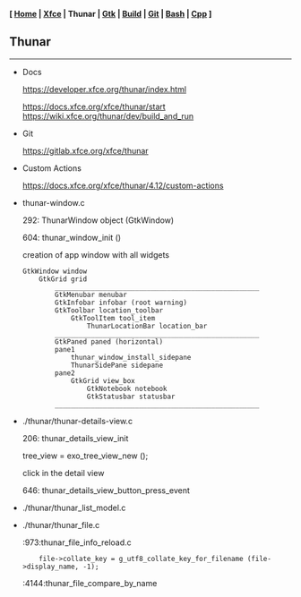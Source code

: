 **[ [Home](00-Home.html) | [Xfce](01-Xfce.html) | Thunar | [Gtk](03-Gtk.html) | [Build](04-Build.html) | [Git](05-Git.html) | [Bash](06-Bash.html) | [Cpp](07-Cpp.html) ]**

## Thunar

---

* Docs
    
    https://developer.xfce.org/thunar/index.html  
    
    https://docs.xfce.org/xfce/thunar/start  
    https://wiki.xfce.org/thunar/dev/build_and_run  
    
* Git
    
    https://gitlab.xfce.org/xfce/thunar  
    
* Custom Actions
    
    https://docs.xfce.org/xfce/thunar/4.12/custom-actions  

* thunar-window.c
    
    292: ThunarWindow object (GtkWindow)

    604: thunar_window_init ()

    creation of app window with all widgets
    
    ```
    GtkWindow window
        GtkGrid grid
            ___________________________________________________
            GtkMenubar menubar
            GtkInfobar infobar (root warning)
            GtkToolbar location_toolbar
                GtkToolItem tool_item
                    ThunarLocationBar location_bar
            ___________________________________________________
            GtkPaned paned (horizontal)
            pane1
                thunar_window_install_sidepane
                ThunarSidePane sidepane
            pane2
                GtkGrid view_box
                    GtkNotebook notebook
                    GtkStatusbar statusbar
            ___________________________________________________
    ```



* ./thunar/thunar-details-view.c
    
    206: thunar_details_view_init
    
    tree_view = exo_tree_view_new ();

    click in the detail view
    
    646: thunar_details_view_button_press_event



* ./thunar/thunar_list_model.c
    
    
* ./thunar/thunar_file.c
    
    :973:thunar_file_info_reload.c

    ```
        file->collate_key = g_utf8_collate_key_for_filename (file->display_name, -1);
    ```
    
    :4144:thunar_file_compare_by_name


